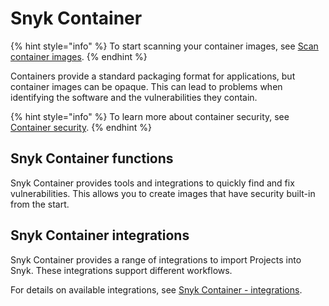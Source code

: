 # Snyk Container

{% hint style="info" %}
To start scanning your container images, see [Scan container images](../../scan-using-snyk/snyk-container/scan-container-images.md).
{% endhint %}

Containers provide a standard packaging format for applications, but container images can be opaque. This can lead to problems when identifying the software and the vulnerabilities they contain.

{% hint style="info" %}
To learn more about container security, see [Container security](https://snyk.io/learn/container-security/?_gl=1*ue4hic*_ga*MTYzMjUyMDYwNC4xNjg4OTkzNjQ2*_ga_X9SH3KP7B4*MTY5NzcxMDUyOS4xODMuMS4xNjk3NzEzMDI3LjU1LjAuMA..).
{% endhint %}

## Snyk Container functions

Snyk Container provides tools and integrations to quickly find and fix vulnerabilities. This allows you to create images that have security built-in from the start.

## Snyk Container integrations

Snyk Container provides a range of integrations to import Projects into Snyk. These integrations support different workflows.

For details on available integrations, see [Snyk Container - integrations](../../integrate-with-snyk/snyk-container-integrations/).
